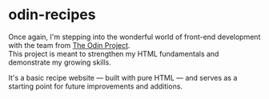 # odin-recipes
Once again, I'm stepping into the wonderful world of front-end development with the team from [The Odin Project](https://www.theodinproject.com/).  
This project is meant to strengthen my HTML fundamentals and demonstrate my growing skills.  

It's a basic recipe website — built with pure HTML — and serves as a starting point for future improvements and additions.